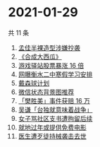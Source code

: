 # 2021-01-29

共 11 条

<!-- BEGIN -->
<!-- 最后更新时间 Fri Jan 29 2021 07:28:19 GMT+0800 (CST) -->
1. [孟佳半裸造型涉嫌抄袭](https://www.zhihu.com/search?q=孟佳)
1. [《合成大西瓜》](https://www.zhihu.com/search?q=合成大西瓜)
1. [游戏驿站股票暴涨 16 倍](https://www.zhihu.com/search?q=游戏驿站)
1. [网曝衡水二中寒假学习安排](https://www.zhihu.com/search?q=衡水二中)
1. [戴森球计划](https://www.zhihu.com/search?q=戴森球计划)
1. [微信状态背景图推荐](https://www.zhihu.com/search?q=微信状态背景图)
1. [「樊胜美」事件获赔 16 万](https://www.zhihu.com/search?q=现实版樊胜美)
1. [吴谦「台独就意味着战争」](https://www.zhihu.com/search?q=台独)
1. [女子骂社区支书遭拘留后续](https://www.zhihu.com/search?q=草包支书)
1. [就地过年或提供免费电影](https://www.zhihu.com/search?q=就地过年)
1. [医生遭歹徒持械袭击去世](https://www.zhihu.com/search?q=江西伤医事件)
<!-- END -->
